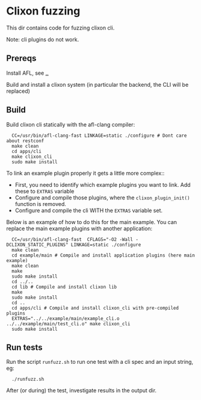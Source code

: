# Clixon fuzzing

This dir contains code for fuzzing clixon cli. 

Note: cli plugins do not work.

## Prereqs

Install AFL, see [..](..)

Build and install a clixon system (in particular the backend, the CLI will be replaced)

## Build

Build clixon cli statically with the afl-clang compiler:

```
  CC=/usr/bin/afl-clang-fast LINKAGE=static ./configure # Dont care about restconf
  make clean
  cd apps/cli
  make clixon_cli
  sudo make install
```

To link an example plugin properly it gets a little more complex::

- First, you need to identify which example plugins you want to link. Add these to `EXTRAS` variable
- Configure and compile those plugins, where the `clixon_plugin_init()` function is removed.
- Configure and compile the cli WITH the `EXTRAS` variable set.

Below is an example of how to do this for the main example. You can replace the main example plugins with another application:
```
  CC=/usr/bin/afl-clang-fast  CFLAGS="-O2 -Wall -DCLIXON_STATIC_PLUGINS" LINKAGE=static ./configure
  make clean
  cd example/main # Compile and install application plugins (here main example)
  make clean
  make
  sudo make install 
  cd ../..
  cd lib # Compile and install clixon lib
  make
  sudo make install
  cd ..
  cd apps/cli # Compile and install clixon_cli with pre-compiled plugins
  EXTRAS="../../example/main/example_cli.o ../../example/main/test_cli.o" make clixon_cli
  sudo make install
```

## Run tests

Run the script `runfuzz.sh` to run one test with a cli spec and an input string, eg:
```
  ./runfuzz.sh
```

After (or during) the test, investigate results in the output dir.
